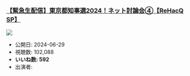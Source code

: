 ### [【緊急生配信】東京都知事選2024！ネット討論会④【ReHacQ SP】](https://www.youtube.com/watch?v=HWFu6XqYFfY)
[![](https://img.youtube.com/vi/HWFu6XqYFfY/sddefault.jpg)](https://www.youtube.com/watch?v=HWFu6XqYFfY)
-   公開日: 2024-06-29
-   視聴数: 102,088
-   **いいね数: 592**
-   出演者: 
